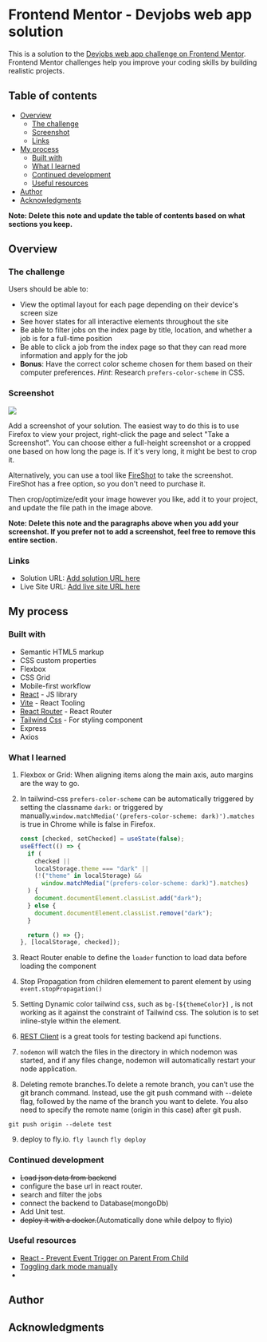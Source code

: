 # Frontend Mentor - Devjobs web app solution

This is a solution to the [Devjobs web app challenge on Frontend Mentor](https://www.frontendmentor.io/challenges/devjobs-web-app-HuvC_LP4l). Frontend Mentor challenges help you improve your coding skills by building realistic projects.

## Table of contents

- [Overview](#overview)
  - [The challenge](#the-challenge)
  - [Screenshot](#screenshot)
  - [Links](#links)
- [My process](#my-process)
  - [Built with](#built-with)
  - [What I learned](#what-i-learned)
  - [Continued development](#continued-development)
  - [Useful resources](#useful-resources)
- [Author](#author)
- [Acknowledgments](#acknowledgments)

**Note: Delete this note and update the table of contents based on what sections you keep.**

## Overview

### The challenge

Users should be able to:

- View the optimal layout for each page depending on their device's screen size
- See hover states for all interactive elements throughout the site
- Be able to filter jobs on the index page by title, location, and whether a job is for a full-time position
- Be able to click a job from the index page so that they can read more information and apply for the job
- **Bonus**: Have the correct color scheme chosen for them based on their computer preferences. _Hint_: Research `prefers-color-scheme` in CSS.

### Screenshot

![](./screenshot.jpg)

Add a screenshot of your solution. The easiest way to do this is to use Firefox to view your project, right-click the page and select "Take a Screenshot". You can choose either a full-height screenshot or a cropped one based on how long the page is. If it's very long, it might be best to crop it.

Alternatively, you can use a tool like [FireShot](https://getfireshot.com/) to take the screenshot. FireShot has a free option, so you don't need to purchase it.

Then crop/optimize/edit your image however you like, add it to your project, and update the file path in the image above.

**Note: Delete this note and the paragraphs above when you add your screenshot. If you prefer not to add a screenshot, feel free to remove this entire section.**

### Links

- Solution URL: [Add solution URL here](https://your-solution-url.com)
- Live Site URL: [Add live site URL here](https://your-live-site-url.com)

## My process

### Built with

- Semantic HTML5 markup
- CSS custom properties
- Flexbox
- CSS Grid
- Mobile-first workflow
- [React](https://reactjs.org/) - JS library
- [Vite](https://vitejs.dev/) - React Tooling
- [React Router](https://reactrouter.com/en/main) - React Router
- [Tailwind Css](https://tailwindcss.com/) - For styling component
- Express
- Axios

### What I learned

1. Flexbox or Grid: When aligning items along the main axis, auto margins are the way to go.
2. In tailwind-css `prefers-color-scheme` can be automatically triggered by setting the classname `dark:` or triggered by manually.`window.matchMedia('(prefers-color-scheme: dark)').matches` is true in Chrome while is false in Firefox.

   ```javascript
   const [checked, setChecked] = useState(false);
   useEffect(() => {
     if (
       checked ||
       localStorage.theme === "dark" ||
       (!("theme" in localStorage) &&
         window.matchMedia("(prefers-color-scheme: dark)").matches)
     ) {
       document.documentElement.classList.add("dark");
     } else {
       document.documentElement.classList.remove("dark");
     }

     return () => {};
   }, [localStorage, checked]);
   ```

3. React Router enable to define the `loader` function to load data before loading the component
4. Stop Propagation from children elemement to parent element by using `event.stopPropagation()`
5. Setting Dynamic color tailwind css, such as `bg-[${themeColor}]` , is not working as it against the constraint of Tailwind css. The solution is to set inline-style within the element.
6. [REST Client](https://marketplace.visualstudio.com/items?itemName=humao.rest-client) is a great tools for testing backend api functions.
7. `nodemon` will watch the files in the directory in which nodemon was started, and if any files change, nodemon will automatically restart your node application.
8. Deleting remote branches.To delete a remote branch, you can’t use the git branch command. Instead, use the git push command with --delete flag, followed by the name of the branch you want to delete. You also need to specify the remote name (origin in this case) after git push.

```
git push origin --delete test
```

9. deploy to fly.io. `fly launch` `fly deploy`

### Continued development

- ~~Load json data from backend~~
- configure the base url in react router.
- search and filter the jobs
- connect the backend to Database(mongoDb)
- Add Unit test.
- ~~deploy it with a docker.~~(Automatically done while delpoy to flyio)

### Useful resources

- [React - Prevent Event Trigger on Parent From Child](https://stackoverflow.com/questions/37568550/react-prevent-event-trigger-on-parent-from-child)
- [Toggling dark mode manually](https://v2.tailwindcss.com/docs/dark-mode)
-

## Author

## Acknowledgments
